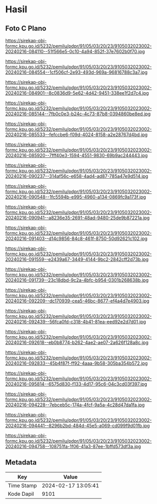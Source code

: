 # Hasil

## Foto C Plano

https://sirekap-obj-formc.kpu.go.id/5232/pemilu/pdpr/91/05/03/20/23/9105032023002-20240216-084110--51f566e5-0c10-4a94-852f-37e7602b0f70.jpg

https://sirekap-obj-formc.kpu.go.id/5232/pemilu/pdpr/91/05/03/20/23/9105032023002-20240216-084554--1cf506cf-2e93-493d-969a-96816788c3a7.jpg

https://sirekap-obj-formc.kpu.go.id/5232/pemilu/pdpr/91/05/03/20/23/9105032023002-20240216-084901--8c0836d9-5e62-4d42-9451-338ee1f2d7c4.jpg

https://sirekap-obj-formc.kpu.go.id/5232/pemilu/pdpr/91/05/03/20/23/9105032023002-20240216-085144--7fb0c0e3-b24c-4c73-87b8-0394860be8ed.jpg

https://sirekap-obj-formc.kpu.go.id/5232/pemilu/pdpr/91/05/03/20/23/9105032023002-20240216-085533--fefccbe6-f09d-4024-8158-a2e28767d4bd.jpg

https://sirekap-obj-formc.kpu.go.id/5232/pemilu/pdpr/91/05/03/20/23/9105032023002-20240216-085920--7fff40e3-1594-4551-9830-69b9ac244443.jpg

https://sirekap-obj-formc.kpu.go.id/5232/pemilu/pdpr/91/05/03/20/23/9105032023002-20240216-090237--314af56c-e658-4ad4-ad87-785a47e9d514.jpg

https://sirekap-obj-formc.kpu.go.id/5232/pemilu/pdpr/91/05/03/20/23/9105032023002-20240216-090548--1fc5594b-e995-4960-a134-0869fc9a173f.jpg

https://sirekap-obj-formc.kpu.go.id/5232/pemilu/pdpr/91/05/03/20/23/9105032023002-20240216-090941--a8236e35-2691-48ad-9480-25de9b87221a.jpg

https://sirekap-obj-formc.kpu.go.id/5232/pemilu/pdpr/91/05/03/20/23/9105032023002-20240216-091403--d14c9856-84c8-461f-8750-50d92621c102.jpg

https://sirekap-obj-formc.kpu.go.id/5232/pemilu/pdpr/91/05/03/20/23/9105032023002-20240216-091559--e2439a67-3449-4144-9bc2-2842cff2d73b.jpg

https://sirekap-obj-formc.kpu.go.id/5232/pemilu/pdpr/91/05/03/20/23/9105032023002-20240216-091739--23c18dbd-9c2a-4bfc-b954-0301b268638b.jpg

https://sirekap-obj-formc.kpu.go.id/5232/pemilu/pdpr/91/05/03/20/23/9105032023002-20240216-092209--dc170939-cea5-46bc-8677-ef4a4d7e4903.jpg

https://sirekap-obj-formc.kpu.go.id/5232/pemilu/pdpr/91/05/03/20/23/9105032023002-20240216-092439--56fca0fd-c318-4b41-81ea-eed92e2d7d01.jpg

https://sirekap-obj-formc.kpu.go.id/5232/pemilu/pdpr/91/05/03/20/23/9105032023002-20240216-092618--eb0b8774-b262-4ae2-ae07-2a626f128a8c.jpg

https://sirekap-obj-formc.kpu.go.id/5232/pemilu/pdpr/91/05/03/20/23/9105032023002-20240216-092833--45b4f87f-ff92-4aaa-9b58-305ba354b572.jpg

https://sirekap-obj-formc.kpu.go.id/5232/pemilu/pdpr/91/05/03/20/23/9105032023002-20240216-095814--6575d830-f133-4d17-95c6-04c3cd03f397.jpg

https://sirekap-obj-formc.kpu.go.id/5232/pemilu/pdpr/91/05/03/20/23/9105032023002-20240216-094228--7ebceb5c-174a-4fcf-9a5a-4c28d47da1fa.jpg

https://sirekap-obj-formc.kpu.go.id/5232/pemilu/pdpr/91/05/03/20/23/9105032023002-20240216-094441--8296b2bd-484d-45e5-a069-cd099f9d01fb.jpg

https://sirekap-obj-formc.kpu.go.id/5232/pemilu/pdpr/91/05/03/20/23/9105032023002-20240216-094758--108751fa-1f06-41a3-87ee-1bffd573df3a.jpg


## Metadata

| Key        | Value               |
| ---------- | ------------------- |
| Time Stamp | 2024-02-17 13:05:41 |
| Kode Dapil | 9101                |



